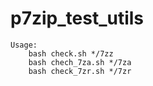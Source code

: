 # p7zip_test_utils
```
Usage:
	bash check.sh */7zz
	bash chech_7za.sh */7za
	bash check_7zr.sh */7zr
```
